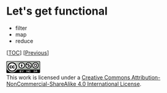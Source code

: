 # Let's get functional

-   filter
-   map
-   reduce

[[TOC](../README.md "Table of Contents")] [[Previous](object.md "I object")]

![CC BY-NC-SA 4.0](../image/cc.png "CC BY-NC-SA 4.0") \
This work is licensed under a [Creative Commons Attribution-NonCommercial-ShareAlike 4.0 International License](https://creativecommons.org/licenses/by-nc-sa/4.0/legalcode).
